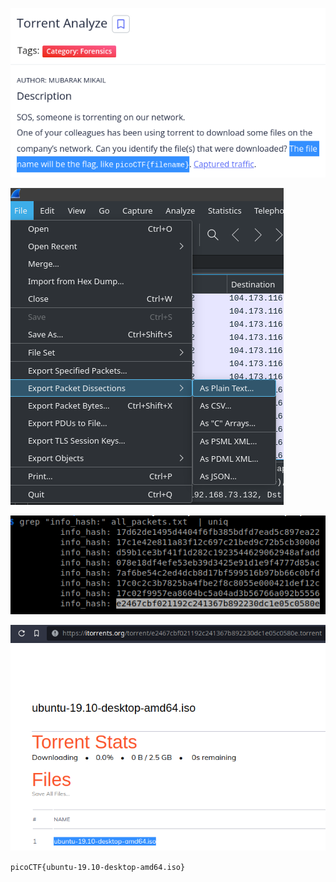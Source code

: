 ![](/Screenshots/Pasted%20image%2020220320032922.png)

![](/Screenshots/Pasted%20image%2020220320033023.png)

![](/Screenshots/Pasted%20image%2020220329183317.png)

![](/Screenshots/Pasted%20image%2020220320033156.png)

`picoCTF{ubuntu-19.10-desktop-amd64.iso}`